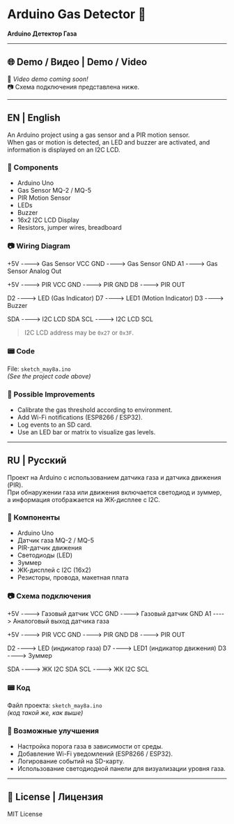 # Arduino Gas Detector 🚨  
**Arduino Детектор Газа**

---

## 🌐 Demo / Видео | Demo / Video

🎥 *Video demo coming soon!*  
📷 Схема подключения представлена ниже.  

---

## EN | English

An Arduino project using a gas sensor and a PIR motion sensor.  
When gas or motion is detected, an LED and buzzer are activated, and information is displayed on an I2C LCD.

### 🔧 Components

- Arduino Uno  
- Gas Sensor MQ-2 / MQ-5  
- PIR Motion Sensor  
- LEDs  
- Buzzer  
- 16x2 I2C LCD Display  
- Resistors, jumper wires, breadboard  

### 📷 Wiring Diagram

 +5V ----> Gas Sensor VCC
 GND ----> Gas Sensor GND
 A1  ----> Gas Sensor Analog Out
 
 +5V ----> PIR VCC
 GND ----> PIR GND
 D8  ----> PIR OUT
 
 D2  ----> LED (Gas Indicator)
 D7  ----> LED1 (Motion Indicator)
 D3  ----> Buzzer
 
 SDA ----> I2C LCD SDA
 SCL ----> I2C LCD SCL

> I2C LCD address may be `0x27` or `0x3F`.

### 📟 Code

File: `sketch_may8a.ino`  
*(See the project code above)*

### 🚀 Possible Improvements

- Calibrate the gas threshold according to environment.  
- Add Wi-Fi notifications (ESP8266 / ESP32).  
- Log events to an SD card.  
- Use an LED bar or matrix to visualize gas levels.  

---

## RU | Русский

Проект на Arduino с использованием датчика газа и датчика движения (PIR).  
При обнаружении газа или движения включается светодиод и зуммер, а информация отображается на ЖК-дисплее с I2C.

### 🔧 Компоненты

- Arduino Uno  
- Датчик газа MQ-2 / MQ-5  
- PIR-датчик движения  
- Светодиоды (LED)  
- Зуммер  
- ЖК-дисплей с I2C (16x2)  
- Резисторы, провода, макетная плата  

### 📷 Схема подключения

 +5V ----> Газовый датчик VCC
 GND ----> Газовый датчик GND
 A1  ----> Аналоговый выход датчика газа
 
 +5V ----> PIR VCC
 GND ----> PIR GND
 D8  ----> PIR OUT
 
 D2  ----> LED (индикатор газа)
 D7  ----> LED1 (индикатор движения)
 D3  ----> Зуммер
 
 SDA ----> ЖК I2C SDA
 SCL ----> ЖК I2C SCL

### 📟 Код

Файл проекта: `sketch_may8a.ino`  
*(код такой же, как выше)*

### 🚀 Возможные улучшения

- Настройка порога газа в зависимости от среды.  
- Добавление Wi-Fi уведомлений (ESP8266 / ESP32).  
- Логирование событий на SD-карту.  
- Использование светодиодной панели для визуализации уровня газа.  

---

## 📌 License | Лицензия

MIT License
